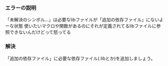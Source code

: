 ### エラーの説明
「未解決のシンボル...」は必要なlibファイルが「追加の依存ファイル」にないよーな状態
使いたいマクロや関数があるのにそれが定義されてるlibファイルに参照できないんだけどって怒ってる

### 解決
「追加の依存ファイル」に必要な依存ファイル(.libとか)を追加しましょう。
